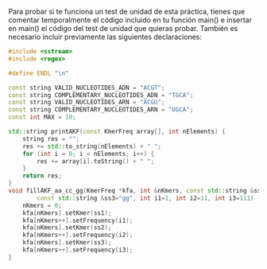 Para probar si te funciona un test de unidad de esta práctica, tienes que comentar temporalmente el código incluido en tu función main() e insertar en main() el código del test de unidad que quieras probar. También es necesario incluir previamente las siguientes declaraciones:

``` cpp
#include <sstream>
#include <regex>

#define ENDL "\n"

const string VALID_NUCLEOTIDES_ADN = "ACGT";
const string COMPLEMENTARY_NUCLEOTIDES_ADN = "TGCA";
const string VALID_NUCLEOTIDES_ARN = "ACGU";
const string COMPLEMENTARY_NUCLEOTIDES_ARN = "UGCA";
const int MAX = 10;

std::string printAKF(const KmerFreq array[], int nElements) {
    string res = "";
    res += std::to_string(nElements) + " ";
    for (int i = 0; i < nElements; i++) {
        res += array[i].toString() + " ";
    }
    return res;
}
void fillAKF_aa_cc_gg(KmerFreq *kfa, int &nKmers, const std::string &ss1="aa", const std::string &ss2="cc",
        const std::string &ss3="gg", int i1=1, int i2=11, int i3=111) {
    nKmers = 0;
    kfa[nKmers].setKmer(ss1);
    kfa[nKmers++].setFrequency(i1);
    kfa[nKmers].setKmer(ss2);
    kfa[nKmers++].setFrequency(i2);
    kfa[nKmers].setKmer(ss3);
    kfa[nKmers++].setFrequency(i3);
}

```

